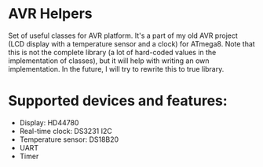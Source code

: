 # AVR Helpers
Set of useful classes for AVR platform. It's a part of my old AVR project (LCD display with a temperature sensor and a clock) for ATmega8. Note that this is not the complete library (a lot of hard-coded values in the implementation of classes), but it will help with writing an own implementation. In the future, I will try to rewrite this to true library.

# Supported devices and features:
* Display: HD44780
* Real-time clock: DS3231 I2C
* Temperature sensor: DS18B20
* UART
* Timer